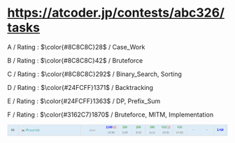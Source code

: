 # https://atcoder.jp/contests/abc326/tasks

A / Rating : $\color{#8C8C8C}28$ / Case_Work

B / Rating : $\color{#8C8C8C}42$ / Bruteforce

C / Rating : $\color{#8C8C8C}292$ / Binary_Search, Sorting

D / Rating : $\color{#24FCFF}1371$ / Backtracking

E / Rating : $\color{#24FCFF}1363$ / DP, Prefix_Sum

F / Rating : $\color{#3162C7}1870$ / Bruteforce, MITM, Implementation

![My Image](https://github.com/kss418/Atcoder/blob/main/ABC/Images/Standings/326.png)
